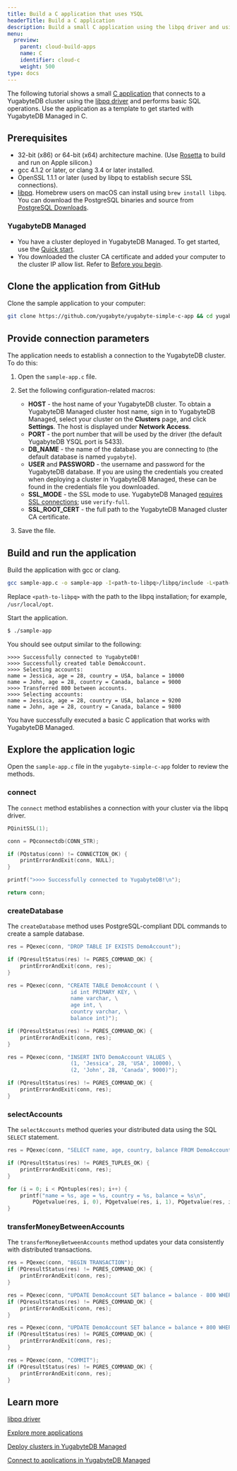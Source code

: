 ```yaml
---
title: Build a C application that uses YSQL
headerTitle: Build a C application
description: Build a small C application using the libpq driver and using the YSQL API to connect to and interact with a YugabyteDB Managed cluster.
menu:
  preview:
    parent: cloud-build-apps
    name: C
    identifier: cloud-c
    weight: 500
type: docs
---
```


The following tutorial shows a small [C application](https://github.com/yugabyte/yugabyte-simple-c-app) that connects to a YugabyteDB cluster using the [libpq driver](../../../../reference/drivers/ysql-client-drivers/#libpq) and performs basic SQL operations. Use the application as a template to get started with YugabyteDB Managed in C.

## Prerequisites

- 32-bit (x86) or 64-bit (x64) architecture machine. (Use [Rosetta](https://support.apple.com/en-us/HT211861) to build and run on Apple silicon.)
- gcc 4.1.2 or later, or clang 3.4 or later installed.
- OpenSSL 1.1.1 or later (used by libpq to establish secure SSL connections).
- [libpq](../../../../reference/drivers/ysql-client-drivers/#libpq). Homebrew users on macOS can install using `brew install libpq`. You can download the PostgreSQL binaries and source from [PostgreSQL Downloads](https://www.postgresql.org/download/).

### YugabyteDB Managed

- You have a cluster deployed in YugabyteDB Managed. To get started, use the [Quick start](../../).
- You downloaded the cluster CA certificate and added your computer to the cluster IP allow list. Refer to [Before you begin](../cloud-add-ip/).

## Clone the application from GitHub

Clone the sample application to your computer:

```sh
git clone https://github.com/yugabyte/yugabyte-simple-c-app && cd yugabyte-simple-c-app
```

## Provide connection parameters

The application needs to establish a connection to the YugabyteDB cluster. To do this:

1. Open the `sample-app.c` file.

2. Set the following configuration-related macros:

    - **HOST** - the host name of your YugabyteDB cluster. To obtain a YugabyteDB Managed cluster host name, sign in to YugabyteDB Managed, select your cluster on the **Clusters** page, and click **Settings**. The host is displayed under **Network Access**.
    - **PORT** - the port number that will be used by the driver (the default YugabyteDB YSQL port is 5433).
    - **DB_NAME** - the name of the database you are connecting to (the default database is named `yugabyte`).
    - **USER** and **PASSWORD** - the username and password for the YugabyteDB database. If you are using the credentials you created when deploying a cluster in YugabyteDB Managed, these can be found in the credentials file you downloaded.
    - **SSL_MODE** - the SSL mode to use. YugabyteDB Managed [requires SSL connections](../../../cloud-secure-clusters/cloud-authentication/#ssl-modes-in-ysql); use `verify-full`.
    - **SSL_ROOT_CERT** - the full path to the YugabyteDB Managed cluster CA certificate.

3. Save the file.

## Build and run the application

Build the application with gcc or clang.

```sh
gcc sample-app.c -o sample-app -I<path-to-libpq>/libpq/include -L<path-to-libpq>/libpq/lib -lpq
```

Replace `<path-to-libpq>` with the path to the libpq installation; for example, `/usr/local/opt`.

Start the application.

```sh
$ ./sample-app
```

You should see output similar to the following:

```output
>>>> Successfully connected to YugabyteDB!
>>>> Successfully created table DemoAccount.
>>>> Selecting accounts:
name = Jessica, age = 28, country = USA, balance = 10000
name = John, age = 28, country = Canada, balance = 9000
>>>> Transferred 800 between accounts.
>>>> Selecting accounts:
name = Jessica, age = 28, country = USA, balance = 9200
name = John, age = 28, country = Canada, balance = 9800
```

You have successfully executed a basic C application that works with YugabyteDB Managed.

## Explore the application logic

Open the `sample-app.c` file in the `yugabyte-simple-c-app` folder to review the methods.

### connect

The `connect` method establishes a connection with your cluster via the libpq driver.

```cpp
PQinitSSL(1);

conn = PQconnectdb(CONN_STR);

if (PQstatus(conn) != CONNECTION_OK) {
    printErrorAndExit(conn, NULL);
}

printf(">>>> Successfully connected to YugabyteDB!\n");

return conn;
```

### createDatabase

The `createDatabase` method uses PostgreSQL-compliant DDL commands to create a sample database.

```cpp
res = PQexec(conn, "DROP TABLE IF EXISTS DemoAccount");

if (PQresultStatus(res) != PGRES_COMMAND_OK) {
    printErrorAndExit(conn, res);
}

res = PQexec(conn, "CREATE TABLE DemoAccount ( \
                    id int PRIMARY KEY, \
                    name varchar, \
                    age int, \
                    country varchar, \
                    balance int)");

if (PQresultStatus(res) != PGRES_COMMAND_OK) {
    printErrorAndExit(conn, res);
}

res = PQexec(conn, "INSERT INTO DemoAccount VALUES \
                    (1, 'Jessica', 28, 'USA', 10000), \
                    (2, 'John', 28, 'Canada', 9000)");

if (PQresultStatus(res) != PGRES_COMMAND_OK) {
    printErrorAndExit(conn, res);
}
```

### selectAccounts

The `selectAccounts` method queries your distributed data using the SQL `SELECT` statement.

```cpp
res = PQexec(conn, "SELECT name, age, country, balance FROM DemoAccount");

if (PQresultStatus(res) != PGRES_TUPLES_OK) {
    printErrorAndExit(conn, res);
}

for (i = 0; i < PQntuples(res); i++) {
    printf("name = %s, age = %s, country = %s, balance = %s\n",
        PQgetvalue(res, i, 0), PQgetvalue(res, i, 1), PQgetvalue(res, i, 2), PQgetvalue(res, i, 3));
}
```

### transferMoneyBetweenAccounts

The `transferMoneyBetweenAccounts` method updates your data consistently with distributed transactions.

```cpp
res = PQexec(conn, "BEGIN TRANSACTION");
if (PQresultStatus(res) != PGRES_COMMAND_OK) {
    printErrorAndExit(conn, res);
}

res = PQexec(conn, "UPDATE DemoAccount SET balance = balance - 800 WHERE name = \'Jessica\'");
if (PQresultStatus(res) != PGRES_COMMAND_OK) {
    printErrorAndExit(conn, res);
}

res = PQexec(conn, "UPDATE DemoAccount SET balance = balance + 800 WHERE name = \'John\'");
if (PQresultStatus(res) != PGRES_COMMAND_OK) {
    printErrorAndExit(conn, res);
}

res = PQexec(conn, "COMMIT");
if (PQresultStatus(res) != PGRES_COMMAND_OK) {
    printErrorAndExit(conn, res);
}
```

## Learn more

[libpq driver](../../../../reference/drivers/ysql-client-drivers/#libpq)

[Explore more applications](../../../cloud-examples/)

[Deploy clusters in YugabyteDB Managed](../../../cloud-basics)

[Connect to applications in YugabyteDB Managed](../../../cloud-connect/connect-applications/)
